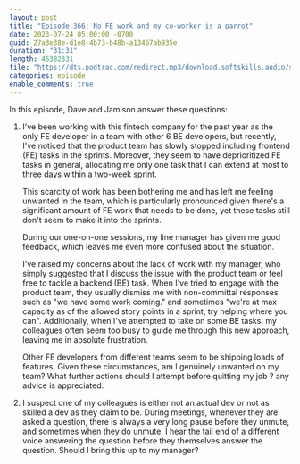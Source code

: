```yaml
---
layout: post
title: "Episode 366: No FE work and my co-worker is a parrot"
date: 2023-07-24 05:00:00 -0700
guid: 27a3e38e-d1e8-4b73-b48b-a13467ab935e
duration: "31:31"
length: 45382331
file: "https://dts.podtrac.com/redirect.mp3/download.softskills.audio/sse-366.mp3"
categories: episode
enable_comments: true
---
```


In this episode, Dave and Jamison answer these questions:

1. I've been working with this fintech company for the past year as the only FE developer in a team with other 6 BE developers, but recently, I've noticed that the product team has slowly stopped including frontend (FE) tasks in the sprints. Moreover, they seem to have deprioritized FE tasks in general, allocating me only one task that I can extend at most to three days within a two-week sprint.
   
   This scarcity of work has been bothering me and has left me feeling unwanted in the team, which is particularly pronounced given there's a significant amount of FE work that needs to be done, yet these tasks still don't seem to make it into the sprints.
   
   During our one-on-one sessions, my line manager has given me good feedback, which leaves me even more confused about the situation.
   
   I've raised my concerns about the lack of work with my manager, who simply suggested that I discuss the issue with the product team or feel free to tackle a backend (BE) task. When I've tried to engage with the product team, they usually dismiss me with non-committal responses such as "we have some work coming." and sometimes "we're at max capacity as of the allowed story points in a sprint, try helping where you can". Additionally, when I've attempted to take on some BE tasks, my colleagues often seem too busy to guide me through this new approach, leaving me in absolute frustration.
   
   Other FE developers from different teams seem to be shipping loads of features. Given these circumstances, am I genuinely unwanted on my team? What further actions should I attempt before quitting my job ? any advice is appreciated.

2. I suspect one of my colleagues is either not an actual dev or not as skilled a dev as they claim to be. During meetings, whenever they are asked a question, there is always a very long pause before they unmute, and sometimes when they do unmute, I hear the tail end of a different voice answering the question before they themselves answer the question. Should I bring this up to my manager?
